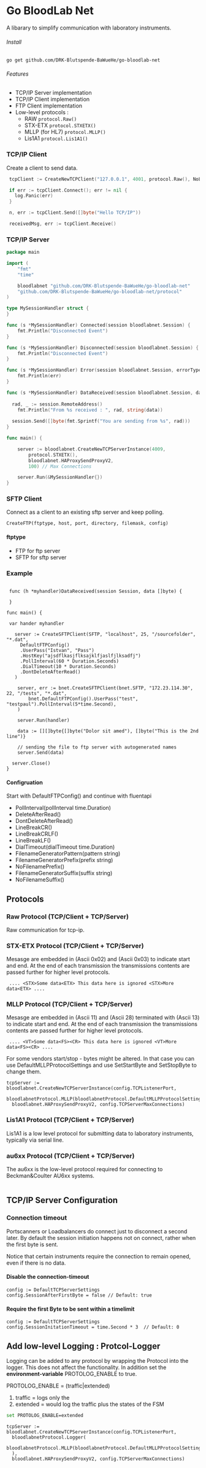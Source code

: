 # Go BloodLab Net

A libarary to simplify communication with laboratory instruments.

###### Install
`go get github.com/DRK-Blutspende-BaWueHe/go-bloodlab-net`

###### Features
  - TCP/IP Server implementation
  - TCP/IP Client implementation
  - FTP Client implementation
  - Low-level protocols : 
      - RAW `protocol.Raw()` 
	  - STX-ETX `protocol.STXETX()`  
	  - MLLP (for HL7) `protocol.MLLP()`
	  - Lis1A1  `protocol.Lis1A1()`

### TCP/IP Client 

Create a client to send data. 

``` go
 tcpClient := CreateNewTCPClient("127.0.0.1", 4001, protocol.Raw(), NoLoadBalancer)

 if err := tcpClient.Connect(); err != nil {  
   log.Panic(err)
 }

 n, err := tcpClient.Send([]byte("Hello TCP/IP"))

 receivedMsg, err := tcpClient.Receive()
```
### TCP/IP Server

``` go
package main

import (
	"fmt"
	"time"

	bloodlabnet "github.com/DRK-Blutspende-BaWueHe/go-bloodlab-net"
	"github.com/DRK-Blutspende-BaWueHe/go-bloodlab-net/protocol"
)

type MySessionHandler struct {
}

func (s *MySessionHandler) Connected(session bloodlabnet.Session) {
	fmt.Println("Disconnected Event")
}

func (s *MySessionHandler) Disconnected(session bloodlabnet.Session) {
	fmt.Println("Disconnected Event")
}

func (s *MySessionHandler) Error(session bloodlabnet.Session, errorType bloodlabnet.ErrorType, err error) {
	fmt.Println(err)
}

func (s *MySessionHandler) DataReceived(session bloodlabnet.Session, data []byte, receiveTimestamp time.Time) {
	
  rad, _ := session.RemoteAddress()
	fmt.Println("From %s received : ", rad, string(data))
	
  session.Send([]byte(fmt.Sprintf("You are sending from %s", rad)))
}

func main() {

	server := bloodlabnet.CreateNewTCPServerInstance(4009,
		protocol.STXETX(),
		bloodlabnet.HAProxySendProxyV2,
		100) // Max Connections

	server.Run(&MySessionHandler{})
}
```

### SFTP Client
Connect as a client to an existing sftp server and keep polling. 

```CreateFTP(ftptype, host, port, directory, filemask, config)```

#### ftptype 
  - FTP for ftp server
  - SFTP for sftp server

### Example
``` Login with User and Password
 
 func (h *myhandler)DataReceived(session Session, data []byte) {

 }

func main() {
 
 var hander myhandler

   server := CreateSFTPClient(SFTP, "localhost", 25, "/sourcefolder", "*.dat",
     DefaultFTPConfig()
     .UserPass("Istvan", "Pass")
     .HostKey("ajsdflkasjflksajklfjaslfjlksadfj")
	 .PollInterval(60 * Duration.Seconds)
	 .DialTimeout(10 * Duration.Seconds)
	 .DontDeleteAfterRead()
   )

	server, err := bnet.CreateSFTPClient(bnet.SFTP, "172.23.114.30", 22, "/tests", "*.dat",
		bnet.DefaultFTPConfig().UserPass("test", "testpaul").PollInterval(5*time.Second),
	)

    server.Run(handler)

	data := [][]byte{[]byte("Dolor sit amed"), []byte("This is the 2nd line")}

    // sending the file to ftp server with autogenerated names
	server.Send(data)

  server.Close()
}
```
#### Configruation
Start with DefaultFTPConfig() and continue with fluentapi 
  - PollInterval(pollInterval time.Duration)
  - DeleteAfterRead()
  - DontDeleteAfterRead()
  - LineBreakCR()
  - LineBreakCRLF()
  - LineBreakLF()
  - DialTimeout(dialTimeout time.Duration)
  - FilenameGeneratorPattern(pattern string)
  - FilenameGeneratorPrefix(prefix string)
  - NoFilenamePrefix()
  - FilenameGeneratorSuffix(suffix string)
  - NoFilenameSuffix()

## Protocols

### Raw Protocol (TCP/Client + TCP/Server)
Raw communication for tcp-ip. 

### STX-ETX Protocol (TCP/Client + TCP/Server)
Mesasge are embedded in <STX> (Ascii 0x02) and <ETX> (Ascii 0x03) to indicate start and end. At the end of each transmission the transmissions contents are passed further for higher level protocols.

```Transmission example
 .... <STX>Some data<ETX> This data here is ignored <STX>More data<ETX> ....
```

### MLLP Protocol (TCP/Client + TCP/Server)
Mesasge are embedded in <VT> (Ascii 11) and <FS> (Ascii 28) terminated with <CR> (Ascii 13) to indicate start and end. At the end of each transmission the transmissions contents are passed further for higher level protocols.

```Transmission example
 .... <VT>Some data<FS><CR> This data here is ignored <VT>More data<FS><CR> ....
```
For some vendors start/stop - bytes might be altered. In that case you can use DefaultMLLPProtocolSettings and use SetStartByte and SetStopByte to change them.
```
tcpServer := bloodlabnet.CreateNewTCPServerInstance(config.TCPListenerPort,
  bloodlabnetProtocol.MLLP(bloodlabnetProtocol.DefaultMLLPProtocolSettings().SetStartByte(0)),
  bloodlabnet.HAProxySendProxyV2, config.TCPServerMaxConnections)
```
### Lis1A1 Protocol (TCP/Client + TCP/Server)
Lis1A1 is a low level protocol for submitting data to laboratory instruments, typically via serial line.

### au6xx Protocol (TCP/Client + TCP/Server)
The au6xx is the low-level protocol required for connecting to Beckman&Coulter AU6xx systems.
```
```


## TCP/IP Server Configuration

### Connection timeout
Portscanners or Loadbalancers do connect just to disconnect a second later. By default the session initiation
happens not on connect, rather when the first byte is sent. 

Notice that certain instruments require the connection to remain opened, even if there is no data. 

#### Disable the connection-timeout
``` golang
config := DefaultTCPServerSettings
config.SessionAfterFirstByte = false // Default: true
```

#### Require the first Byte to be sent within a timelimit 
``` golang
config := DefaultTCPServerSettings
config.SessionInitationTimeout = time.Second * 3  // Default: 0
```

## Add low-level Logging : Protcol-Logger 

Logging can be added to any protocol by wrapping the Protocol into the logger. This does not affect the functionality.
In addition set the **environment-variable** PROTOLOG_ENABLE to true.

PROTOLOG_ENABLE = (traffic|extended)

  1. traffic = logs only the 
  2. extended = would log the traffic plus the states of the FSM
  
``` bash
set PROTOLOG_ENABLE=extended
```
``` golang
tcpServer := bloodlabnet.CreateNewTCPServerInstance(config.TCPListenerPort,
  bloodlabnetProtocol.Logger(
    bloodlabnetProtocol.MLLP(bloodlabnetProtocol.DefaultMLLPProtocolSettings().SetStartByte(0))
  ),
  bloodlabnet.HAProxySendProxyV2, config.TCPServerMaxConnections)

````
